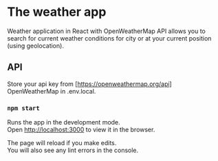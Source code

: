 # The weather app

Weather application in React with OpenWeatherMap API allows you to search for current weather conditions for city or at your current position (using geolocation).

## API

Store your api key from [https://openweathermap.org/api] OpenWeatherMap in .env.local.

### `npm start`

Runs the app in the development mode.\
Open [http://localhost:3000](http://localhost:3000) to view it in the browser.

The page will reload if you make edits.\
You will also see any lint errors in the console.

